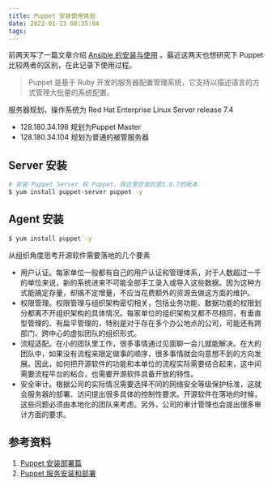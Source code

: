 ```yaml
---
title: Puppet 安装使用体验
date: 2022-01-13 08:35:04
tags:
---
```


前两天写了一篇文章介绍 [Ansible 的安装与使用](http://www.edulinks.cn/2022/01/04/20220104-run-ansible-offline/) 。最近这两天也想研究下 Puppet 比较两者的区别，在此记录下使用过程。

> Puppet 是基于 Ruby 开发的服务器配置管理系统，它支持以描述语言的方式管理大批量的系统配置。

服务器规划，操作系统为 Red Hat Enterprise Linux Server release 7.4

* 128.180.34.198 规划为Puppet Master
* 128.180.34.104 规划为普通的被管服务器

## Server 安装

```sh
# 安装 Puppet Server 和 Puppet，我这里安装的是3.8.7的版本
$ yum install puppet-server puppet -y
```

## Agent 安装

```sh
$ yum install puppet -y
```





从组织角度思考开源软件需要落地的几个要素

* 用户认证。每家单位一般都有自己的用户认证和管理体系，对于人数超过一千的单位来说，新的系统进来不可能全部手工录入或导入这些数据。因为这种方式能搞定存量，却搞不定增量，不应当花费额外的资源去做这方面的维护。
* 权限管理。权限管理与组织架构密切相关，包括业务功能、数据功能的权限划分都离不开组织架构的具体情况。每家单位的组织架构又都不尽相同，有垂直型管理的、有扁平管理的，特别是对于存在多个办公地点的公司，可能还有跨部门、跨中心的虚拟团队的组织形式。
* 流程适配。在小的团队里工作，很多事情通过见面聊一会儿就能解决。在大的团队中，如果没有流程来限定做事的顺序，很多事情就会向意想不到的方向发展。因此，如何把开源软件的功能和本单位的流程实际需要结合起来，这中间需要流程平台的粘合，也需要开源软件具备开放的特性。
* 安全审计。根据公司的实际情况需要选择不同的网络安全等级保护标准，这就会服务器的部署、访问提出很多具体的控制性要求。开源软件在落地的时候，这些问题必须由本地化的团队来考虑。另外，公司的审计管理也会提出很多审计方面的要求。

## 参考资料

1. [Puppet 安装部署篇](https://blog.51cto.com/215687833/1962448)
2. [Puppet 服务安装和部署](https://blog.51cto.com/u_11134648/2161486)
